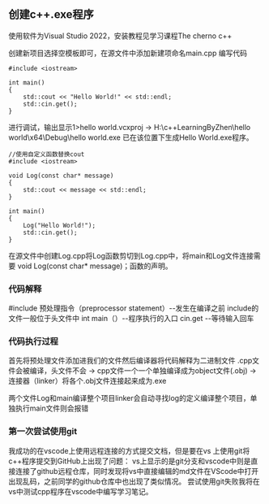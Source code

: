 ## 创建c++.exe程序

使用软件为Visual Studio 2022，安装教程见学习课程The cherno c++

创建新项目选择空模板即可，在源文件中添加新建项命名main.cpp
编写代码
```
#include <iostream>

int main()
{
	std::cout << "Hello World!" << std::endl;
	std::cin.get();
}
```
进行调试，输出显示1>hello world.vcxproj -> H:\c++LearningByZhen\hello world\x64\Debug\hello world.exe
已在该位置下生成Hello World.exe程序。

```
//使用自定义函数替换cout
#include <iostream>

void Log(const char* message)
{
	std::cout << message << std::endl;
}

int main()
{
	Log("Hello World!");
	std::cin.get();
}

```
在源文件中创建Log.cpp将Log函数剪切到Log.cpp中，将main和Log文件连接需要 void Log(const char* message)；函数的声明。

### 代码解释
#include <iostream>预处理指令（preprocessor statement）--发生在编译之前
include的文件一般位于头文件中
int main（）--程序执行的入口
cin.get --等待输入回车

### 代码执行过程
首先将预处理文件添加进我们的文件然后编译器将代码解释为二进制文件
.cpp文件会被编译，头文件不会 -> cpp文件一个一个单独编译成为object文件(.obj) -> 连接器（linker）将各个.obj文件连接起来成为.exe

两个文件Log和main编译整个项目linker会自动寻找log的定义编译整个项目，单独执行main文件则会报错

### 第一次尝试使用git

我成功的在vscode上使用远程连接的方式提交文档，但是要在vs 上使用git将c++程序提交到GitHub上出现了问题：
vs上显示的是git分支和vscode中则是直接连接了github远程仓库，同时发现将vs中直接编辑的md文件在VScode中打开出现乱码，之前同学的github仓库中也出现了类似情况。
尝试使用git失败我将在vs中测试cpp程序在vscode中编写学习笔记。